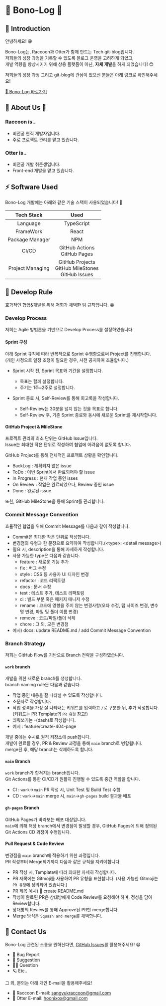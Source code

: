 # 🐾 Bono-Log 🐾

## 🎉 Introduction

안녕하세요! 😀

Bono-Log는, Raccoon과 Otter가 함께 만드는 Tech git-blog입니다. \
저희들의 성장 과정을 기록할 수 있도록 블로그 운영을 고려하게 되었고, \
개발 역량을 향상시키기 위해 상용 플랫폼이 아닌, **자체 개발**을 하게 되었습니다! 😊

저희들의 성장 과정 그리고 git-blog에 관심이 있으신 분들은 아래 링크로 확인해주세요!

[🚀 Bono-Log 바로가기](https://bono-log.github.io/)


## 🦝 About Us 🦦

### Raccoon is..
- 비전공 현직 개발자입니다.
- 주로 프로젝트 관리를 맡고 있습니다.

### Otter is..
- 비전공 개발 취준생입니다.
- Front-end 개발을 맡고 있습니다.

## ⚡ Software Used

Bono-Log 개발에는 아래와 같은 기술 스택이 사용되었습니다! 💪

| Tech Stack | Used |
| :----: | :----: |
| Language | TypeScript |
| FrameWork | React |
| Package Manager | NPM |
| CI/CD | GitHub Actions <br> GitHub Pages |
| Project Managing | GitHub Projects <br> GitHub MileStones <br> GitHub Issues |


## 📌 Develop Rule

효과적인 협업&개발을 위해 저희가 채택한 팀 규칙입니다. 😀

### Develop Process

저희는 Agile 방법론을 기반으로 Develop Process를 설정하였습니다.

#### Sprint 구성

아래 Sprint 규칙에 따라 반복적으로 Sprint 수행함으로써 Project를 진행합니다. \
(개인 사정으로 일정 조정이 필요한 경우, 사전 공지하여 조율합니다.)

- Sprint 시작 전, Sprint 목표와 기간을 설정합니다.
  - 목표는 함께 설정합니다.
  - 주기는 1주~2주로 설정합니다.
  
- Sprint 종료 시, Self-Review를 통해 회고록을 작성합니다.
  - Self-Review는 30분을 넘지 않는 것을 목표로 합니다.
  - Self-Review 후, 기존 Sprint 종료와 동시에 새로운 Sprint를 재시작합니다.

#### GitHub Project & MileStone

프로젝트 관리의 최소 단위는 GitHub Issue입니다. \
Issue는 최대한 작은 단위로 작성하여 협업에 어려움이 없도록 합니다.

GitHub Project를 통해 전체적인 프로젝트 상황을 확인합니다.

- BackLog : 계획되지 않은 issue
- ToDo : 이번 Sprint에서 완료되어야 할 issue
- In Progress : 현재 작업 중인 isses
- On Review : 작업은 완료되었으나, Review 중인 issue
- Done : 완료된 issue

또한, GitHub MileStone을 통해 Sprint를 관리합니다.

### Commit Message Convention

효율적인 협업을 위해 Commit Message를 다음과 같이 작성합니다.

- Commit은 최대한 작은 단위로 작성합니다.
- 변경점의 유형과 한 문장으로 요약하여 작성합니다.(\<type\>: \<detail message\>)
- 필요 시, description을 통해 자세하게 작성합니다.
- 사용 가능한 type은 다음과 같습니다.
  - feature : 새로운 기능 추가
  - fix : 버그 수정
  - style : CSS 등 사용자 UI 디자인 변경
  - refactor : 코드 리팩토링
  - docs : 문서 수정
  - test : 테스트 추가, 테스트 리팩토링
  - ci : 빌드 부분 혹은 패키지 매니저 수정
  - rename : 코드에 영향을 주지 않는 변경사항(오타 수정, 탭 사이즈 변경, 변수명 변경, 파일 및 폴더 이름 변경)
  - remove : 코드/파일/폴더 삭제
  - chore : 그 외, 모든 변경점
- 예시) docs: update README.md / add Commit Message Convention
 
### Branch Strategy

저희는 GitHub Flow를 기반으로 Branch 전략을 구성하였습니다.

#### `work` branch

개발을 위한 새로운 branch를 생성합니다. \
branch naming rule은 다음과 같습니다.

- 작업 중인 내용을 잘 나타낼 수 있도록 작성합니다.
- 소문자로 작성합니다.
- 작업 성격을 가장 잘 나타내는 키워드를 입력하고 `/`로 구분한 뒤, 추가 작성합니다. (키워드는 PR Template의 `PR 유형` 참고!)
- 띄워쓰기는 `-`(dash)로 작성합니다.
- 예시 : feature/create-404-page

개발 중에는 수시로 원격 저장소에 push합니다. \
개발이 완료될 경우, PR & Review 과정을 통해 `main` branch로 병합됩니다. \
merge된 후, 해당 branch는 삭제하도록 합니다.

#### `main` Branch

`work` branch가 합쳐지는 branch입니다. \
Git Actions를 통한 CI/CD가 원활히 진행될 수 있도록 중간 역할을 합니다.

- CI : `work`->`main` PR 작성 시, Unit Test 및 Build Test 수행
- CD : `work`->`main` merge 시, `main`->`gh-pages` build 결과물 배포

#### `gh-pages` Branch

GitHub Pages가 바라보는 배포 대상입니다. \
`main`에 의해 해당 branch에서 변경점이 발생할 경우, GitHub Pages에 의해 정의된 Git Actions CD 과정이 수행됩니다.

#### Pull Request & Code Review

변경점을 `main` branch에 적용하기 위한 과정입니다. \
PR 작성부터 Merge되기까지 다음과 같은 규칙을 지켜야합니다.

- PR 작성 시, Template에 따라 최대한 자세히 작성합니다.
- PR 제목에는 Gitmoji를 사용하여 PR 유형을 표현합니다. (사용 가능한 Gitmoji는 `PR 유형`에 정의되어 있습니다.)
- PR 제목 예시) 📝 create README.md
- 작성이 완료된 PR은 상대방에게 Code Review를 요청해야 하며, 정성을 담아 Review합니다.
- 상대방의 Review를 통해 Approve된 PR만 merge합니다.
- Merge 방식은 `Squash and merge`를 채택합니다.


## 👀 Contact Us

Bono-Log 관련된 소통을 원하신다면, [GitHub Issues](https://github.com/bono-log/bono-log.github.io/issues/new/choose)를 활용해주세요! 😁 

- 🐛 Bug Report
- 📃 Suggestion
- 🤷‍♀️ Question
- 🪐 Etc.. 

그 외, 문의는 아래 개인 E-mail을 활용해주세요!

- 🦝 Raccoon E-mail: sangyukraccoon@gmail.com
- 🦦 Otter E-mail: hoonixox@gmail.com
